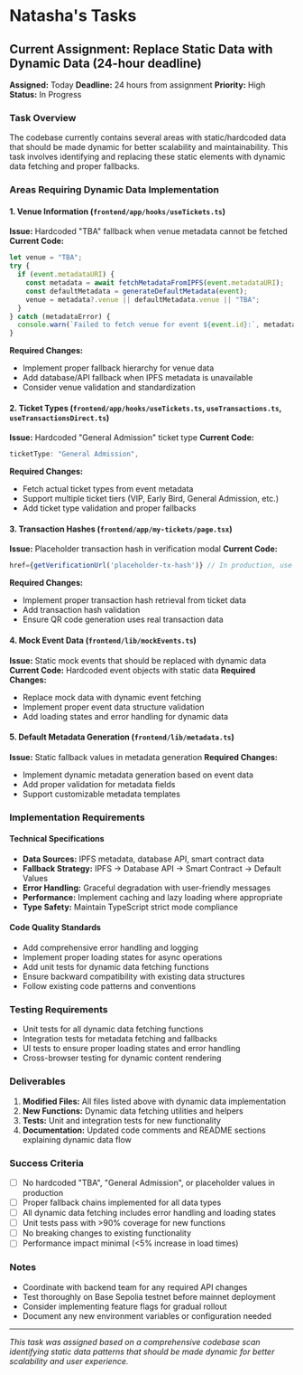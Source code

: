 # Natasha's Tasks

## Current Assignment: Replace Static Data with Dynamic Data (24-hour deadline)

**Assigned:** Today
**Deadline:** 24 hours from assignment
**Priority:** High
**Status:** In Progress

### Task Overview
The codebase currently contains several areas with static/hardcoded data that should be made dynamic for better scalability and maintainability. This task involves identifying and replacing these static elements with dynamic data fetching and proper fallbacks.

### Areas Requiring Dynamic Data Implementation

#### 1. Venue Information (`frontend/app/hooks/useTickets.ts`)
**Issue:** Hardcoded "TBA" fallback when venue metadata cannot be fetched
**Current Code:**
```typescript
let venue = "TBA";
try {
  if (event.metadataURI) {
    const metadata = await fetchMetadataFromIPFS(event.metadataURI);
    const defaultMetadata = generateDefaultMetadata(event);
    venue = metadata?.venue || defaultMetadata.venue || "TBA";
  }
} catch (metadataError) {
  console.warn(`Failed to fetch venue for event ${event.id}:`, metadataError);
}
```
**Required Changes:**
- Implement proper fallback hierarchy for venue data
- Add database/API fallback when IPFS metadata is unavailable
- Consider venue validation and standardization

#### 2. Ticket Types (`frontend/app/hooks/useTickets.ts`, `useTransactions.ts`, `useTransactionsDirect.ts`)
**Issue:** Hardcoded "General Admission" ticket type
**Current Code:**
```typescript
ticketType: "General Admission",
```
**Required Changes:**
- Fetch actual ticket types from event metadata
- Support multiple ticket tiers (VIP, Early Bird, General Admission, etc.)
- Add ticket type validation and proper fallbacks

#### 3. Transaction Hashes (`frontend/app/my-tickets/page.tsx`)
**Issue:** Placeholder transaction hash in verification modal
**Current Code:**
```typescript
href={getVerificationUrl('placeholder-tx-hash')} // In production, use actual transaction hash
```
**Required Changes:**
- Implement proper transaction hash retrieval from ticket data
- Add transaction hash validation
- Ensure QR code generation uses real transaction data

#### 4. Mock Event Data (`frontend/lib/mockEvents.ts`)
**Issue:** Static mock events that should be replaced with dynamic data
**Current Code:** Hardcoded event objects with static data
**Required Changes:**
- Replace mock data with dynamic event fetching
- Implement proper event data structure validation
- Add loading states and error handling for dynamic data

#### 5. Default Metadata Generation (`frontend/lib/metadata.ts`)
**Issue:** Static fallback values in metadata generation
**Required Changes:**
- Implement dynamic metadata generation based on event data
- Add proper validation for metadata fields
- Support customizable metadata templates

### Implementation Requirements

#### Technical Specifications
- **Data Sources:** IPFS metadata, database API, smart contract data
- **Fallback Strategy:** IPFS → Database API → Smart Contract → Default Values
- **Error Handling:** Graceful degradation with user-friendly messages
- **Performance:** Implement caching and lazy loading where appropriate
- **Type Safety:** Maintain TypeScript strict mode compliance

#### Code Quality Standards
- Add comprehensive error handling and logging
- Implement proper loading states for async operations
- Add unit tests for dynamic data fetching functions
- Ensure backward compatibility with existing data structures
- Follow existing code patterns and conventions

### Testing Requirements
- Unit tests for all dynamic data fetching functions
- Integration tests for metadata fetching and fallbacks
- UI tests to ensure proper loading states and error handling
- Cross-browser testing for dynamic content rendering

### Deliverables
1. **Modified Files:** All files listed above with dynamic data implementation
2. **New Functions:** Dynamic data fetching utilities and helpers
3. **Tests:** Unit and integration tests for new functionality
4. **Documentation:** Updated code comments and README sections explaining dynamic data flow

### Success Criteria
- [ ] No hardcoded "TBA", "General Admission", or placeholder values in production
- [ ] Proper fallback chains implemented for all data types
- [ ] All dynamic data fetching includes error handling and loading states
- [ ] Unit tests pass with >90% coverage for new functions
- [ ] No breaking changes to existing functionality
- [ ] Performance impact minimal (<5% increase in load times)

### Notes
- Coordinate with backend team for any required API changes
- Test thoroughly on Base Sepolia testnet before mainnet deployment
- Consider implementing feature flags for gradual rollout
- Document any new environment variables or configuration needed

---

*This task was assigned based on a comprehensive codebase scan identifying static data patterns that should be made dynamic for better scalability and user experience.*